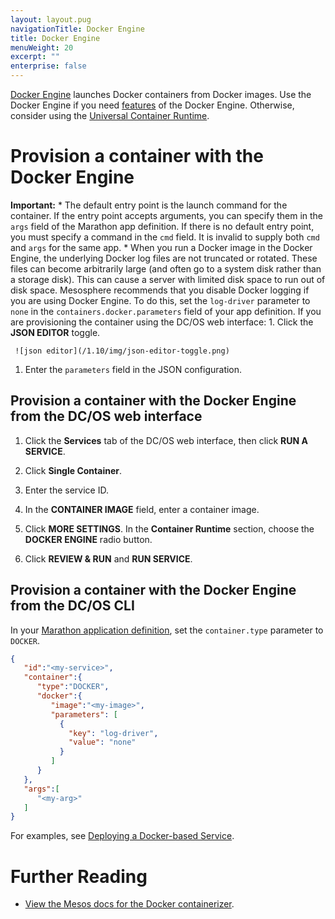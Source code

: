 ```yaml
---
layout: layout.pug
navigationTitle: Docker Engine
title: Docker Engine
menuWeight: 20
excerpt: ""
enterprise: false
---
```

<!-- This source repo for this topic is https://github.com/dcos/dcos-docs -->

[Docker Engine](https://www.docker.com/products/docker-engine) launches Docker containers from Docker images. Use the Docker Engine if you need [features](/1.10/deploying-services/containerizers/#container-runtime-features) of the Docker Engine. Otherwise, consider using the [Universal Container Runtime](/1.10/deploying-services/containerizers/ucr).

# Provision a container with the Docker Engine

**Important:** * The default entry point is the launch command for the container. If the entry point accepts arguments, you can specify them in the `args` field of the Marathon app definition. If there is no default entry point, you must specify a command in the `cmd` field. It is invalid to supply both `cmd` and `args` for the same app. * When you run a Docker image in the Docker Engine, the underlying Docker log files are not truncated or rotated. These files can become arbitrarily large (and often go to a system disk rather than a storage disk). This can cause a server with limited disk space to run out of disk space. Mesosphere recommends that you disable Docker logging if you are using Docker Engine. To do this, set the `log-driver` parameter to `none` in the `containers.docker.parameters` field of your app definition. If you are provisioning the container using the DC/OS web interface: 1. Click the **JSON EDITOR** toggle.

     ![json editor](/1.10/img/json-editor-toggle.png)
    

1. Enter the `parameters` field in the JSON configuration.

## Provision a container with the Docker Engine from the DC/OS web interface

1. Click the **Services** tab of the DC/OS web interface, then click **RUN A SERVICE**.

2. Click **Single Container**.

3. Enter the service ID.

4. In the **CONTAINER IMAGE** field, enter a container image.

5. Click **MORE SETTINGS**. In the **Container Runtime** section, choose the **DOCKER ENGINE** radio button.

6. Click **REVIEW & RUN** and **RUN SERVICE**.

## Provision a container with the Docker Engine from the DC/OS CLI

In your [Marathon application definition](/1.10/deploying-services/creating-services/#deploying-a-simple-docker-based-application-with-the-rest-api), set the `container.type` parameter to `DOCKER`.

```json
{  
   "id":"<my-service>",
   "container":{  
      "type":"DOCKER",
      "docker":{
         "image":"<my-image>",
         "parameters": [
           {
             "key": "log-driver",
             "value": "none"
           } 
         ]
      }
   },
   "args":[  
      "<my-arg>"
   ]
}
```

For examples, see [Deploying a Docker-based Service](/1.10/deploying-services/creating-services/deploy-docker-app/).

# Further Reading

- [View the Mesos docs for the Docker containerizer](http://mesos.apache.org/documentation/latest/docker-containerizer/).